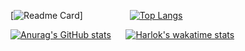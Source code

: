 [![Readme Card](https://github-readme-stats.vercel.app/api/pin/?username=KayCHENvip&repo=github-readme-stats)]&nbsp;&nbsp;&nbsp;&nbsp;&nbsp;&nbsp; &nbsp;&nbsp;&nbsp;&nbsp;&nbsp;&nbsp;&nbsp;&nbsp;&nbsp;&nbsp;&nbsp;&nbsp;[![Top Langs](https://github-readme-stats.vercel.app/api/top-langs/?username=KayCHENvip&layout=compact)](https://github.com/KayCHENvip/github-readme-stats)

[![Anurag's GitHub stats](https://github-readme-stats.vercel.app/api?username=KayCHENvip&show_icons=true&theme=synthwave)](https://github.com/KayCHENvip/github-readme-stats)&nbsp;&nbsp;&nbsp;&nbsp;&nbsp;&nbsp;[![Harlok's wakatime stats](https://github-readme-stats.vercel.app/api/wakatime?username=KayCHENvip)](https://github.com/anuraghazra/github-readme-stats)






